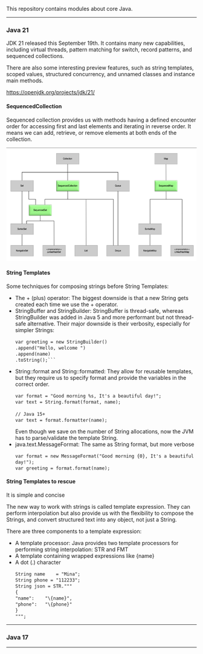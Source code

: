 This repository contains modules about core Java.

---

### Java 21

JDK 21 released this September 19th. It contains many new capabilities, including virtual threads, pattern matching for switch, record
patterns, and sequenced collections.

There are also some interesting preview features, such as string templates, scoped values, structured concurrency, and unnamed classes and
instance main methods.

https://openjdk.org/projects/jdk/21/

#### SequencedCollection

Sequenced collection provides us with methods having a defined encounter order for accessing first and last elements and iterating in
reverse order.
It means we can add, retrieve, or remove elements at both ends of the collection.

<img alt="Sequenced Collections" height="300" src="sequenced-collection-type-hierarchy.png" width="800"/>


#### String Templates

Some techniques for composing strings before String Templates:

* The + (plus) operator: The biggest downside is that a new String gets created each time we use the + operator.
* StringBuffer and StringBuilder:
  StringBuffer is thread-safe, whereas StringBuilder was added in Java 5 and more performant but not thread-safe alternative.
  Their major downside is their verbosity, especially for simpler Strings:
  ```
  var greeting = new StringBuilder()
  .append("Hello, welcome ")
  .append(name)
  .toString();```

* String::format and String::formatted: They allow for reusable templates, but they require us to specify format and provide the variables
  in the correct order.
  ```
  var format = "Good morning %s, It's a beautiful day!";
  var text = String.format(format, name);

  // Java 15+
  var text = format.formatter(name);
  ```
  Even though we save on the number of String allocations, now the JVM has to parse/validate the template String.
* java.text.MessageFormat: The same as String format, but more verbose
  ```
  var format = new MessageFormat("Good morning {0}, It's a beautiful day!");
  var greeting = format.format(name);
  ```

#### String Templates to rescue
It is simple and concise

The new way to work with strings is called template expression. They can perform interpolation but also provide us with the flexibility to compose the Strings, and convert structured text into any object, not just a String.

There are three components to a template expression:
* A template processor: Java provides two template processors for performing string interpolation: STR and FMT
* A template containing wrapped expressions like \{name}
* A dot (.) character
  ```
  String name    = "Mina";
  String phone = "112233";
  String json = STR."""
  {
  "name":    "\{name}",
  "phone":   "\{phone}"
  }
  """;
  ```

---

### Java 17

---
